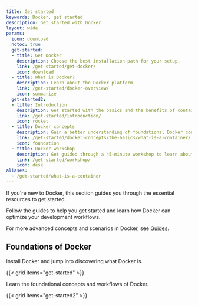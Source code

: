 ```yaml
---
title: Get started
keywords: Docker, get started
description: Get started with Docker
layout: wide
params:
  icon: download
  notoc: true
  get-started:
  - title: Get Docker
    description: Choose the best installation path for your setup.
    link: /get-started/get-docker/
    icon: download
  - title: What is Docker?
    description: Learn about the Docker platform.
    link: /get-started/docker-overview/
    icon: summarize
  get-started2:
  - title: Introduction
    description: Get started with the basics and the benefits of containerizing your applications.
    link: /get-started/introduction/
    icon: rocket
  - title: Docker concepts
    description: Gain a better understanding of foundational Docker concepts.
    link: /get-started/docker-concepts/the-basics/what-is-a-container/
    icon: foundation
  - title: Docker workshop
    description: Get guided through a 45-minute workshop to learn about Docker.
    link: /get-started/workshop/
    icon: desk
aliases:
  - /get-started/what-is-a-container
---
```


If you're new to Docker, this section guides you through the essential resources to get started.

Follow the guides to help you get started and learn how Docker can optimize your development workflows. 

For more advanced concepts and scenarios in Docker, see [Guides](/guides/).

## Foundations of Docker

Install Docker and jump into discovering what Docker is. 

{{< grid items="get-started" >}}

Learn the foundational concepts and workflows of Docker.

{{< grid items="get-started2" >}}
